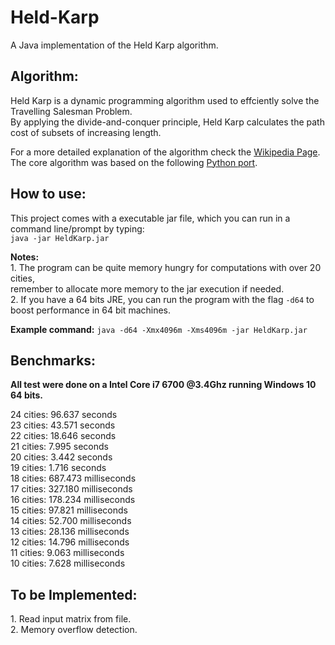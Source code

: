 # Held-Karp

A Java implementation of the Held Karp algorithm.

<h2><b>Algorithm:</b></h2>
<p>Held Karp is a dynamic programming algorithm used to effciently solve the Travelling Salesman Problem.
<br>By applying the divide-and-conquer principle, Held Karp calculates the path cost of subsets of increasing length.</p>
<p>For a more detailed explanation of the algorithm check the
<a href="https://en.wikipedia.org/wiki/Held%E2%80%93Karp_algorithm">Wikipedia Page</a>.
<br>The core algorithm was based on the following <a href="https://github.com/CarlEkerot/held-karp">Python port</a>.</p>
  

<h2><b>How to use:</b></h2>
<p>This project comes with a executable jar file, which you can run in a command line/prompt by typing:
<br><code>java -jar HeldKarp.jar</code></p>
<p><b>Notes:</b>
<br>1. The program can be quite memory hungry for computations with over 20 cities,
  <br>remember to allocate more memory to the jar execution if needed.
<br>2. If you have a 64 bits JRE, you can run the program with the flag <code>-d64</code> to boost performance in 64 bit machines.</p>
<p><b>Example command:</b>
<code>java -d64 -Xmx4096m -Xms4096m -jar HeldKarp.jar</code></p>
 
<h2><b>Benchmarks:</b></h2>
<p><b>All test were done on a Intel Core i7 6700 @3.4Ghz running Windows 10 64 bits.</b></p>
<p>24 cities: 96.637 seconds<br>
  23 cities: 43.571 seconds<br>
  22 cities: 18.646 seconds<br>
  21 cities: 7.995 seconds<br>
  20 cities: 3.442 seconds<br>
  19 cities: 1.716 seconds<br>
  18 cities: 687.473 milliseconds<br>
  17 cities: 327.180 milliseconds<br>
  16 cities: 178.234 milliseconds<br>
  15 cities: 97.821 milliseconds<br>
  14 cities: 52.700 milliseconds<br>
  13 cities: 28.136 milliseconds<br>
  12 cities: 14.796 milliseconds<br>
  11 cities: 9.063 milliseconds<br>
  10 cities: 7.628 milliseconds<br></p>

<h2><b>To be Implemented:</b></h2>
<p>1. Read input matrix from file.
<br>2. Memory overflow detection.</p>
  

